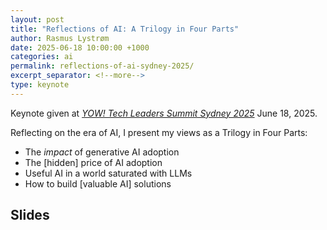 ```yaml
---
layout: post
title: "Reflections of AI: A Trilogy in Four Parts"
author: Rasmus Lystrøm
date: 2025-06-18 10:00:00 +1000
categories: ai
permalink: reflections-of-ai-sydney-2025/
excerpt_separator: <!--more-->
type: keynote
---
```


Keynote given at [*YOW! Tech Leaders Summit Sydney 2025*](https://yowcon.com/tech-leaders-sydney-2025) June 18, 2025.

Reflecting on the era of AI, I present my views as a Trilogy in Four Parts:

- The *impact* of generative AI adoption
- The [hidden] price of AI adoption
- Useful AI in a world saturated with LLMs
- How to build [valuable AI] solutions

 <!--more-->

## Slides

<script defer class="speakerdeck-embed" data-id="728f93ec6f12455caed38b2001e0f0d1" data-ratio="1.7777777777777777" src="//speakerdeck.com/assets/embed.js"></script>
